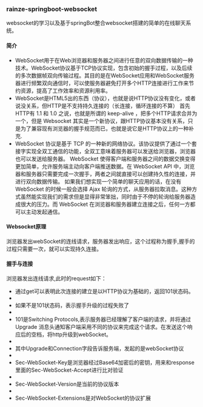 ### rainze-springboot-websocket

websocket的学习以及基于springBot整合websocket搭建的简单的在线聊天系统。

#### 简介

* WebSocket用于在Web浏览器和服务器之间进行任意的双向数据传输的一种技术。WebSocket协议基于TCP协议实现，包含初始的握手过程，以及后续的多次数据帧双向传输过程。其目的是在WebSocket应用和WebSocket服务器进行频繁双向通信时，可以使服务器避免打开多个HTTP连接进行工作来节约资源，提高了工作效率和资源利用率。
* WebSocket是HTML5出的东西（协议），也就是说HTTP协议没有变化，或者说没关系，但HTTP是不支持持久连接的（长连接，循环连接的不算）
首先HTTP有 1.1 和 1.0 之说，也就是所谓的 keep-alive ，把多个HTTP请求合并为一个，但是 Websocket 其实是一个新协议，跟HTTP协议基本没有关系，只是为了兼容现有浏览器的握手规范而已，也就是说它是HTTP协议上的一种补充.
* WebSocket 协议是基于 TCP 的一种新的网络协议。该协议提供了通过一个套接字实现全双工通信的功能，全双工意味着服务器可以发送给浏览器，浏览器也可以发送给服务器。
WebSocket 使得客户端和服务器之间的数据交换变得更加简单，允许服务端主动向客户端推送数据。在 WebSocket API 中，浏览器和服务器只需要完成一次握手，两者之间就直接可以创建持久性的连接，并进行双向数据传输。
如果我们想实现一个简单的聊天应用的话，在没有 WebSocket 的时候一般会选择 Ajax 轮询的方式，从服务器拉取消息。这种方式虽然能实现我们的需求但是显得非常笨拙，同时由于不停的轮询给服务器造成很大的压力。而 WebSocket 在浏览器和服务器建立连接之后，任何一方都可以主动发起通信。
#### Websocket原理

浏览器发出webSocket的连线请求，服务器发出响应，这个过程称为握手,握手的过程只需要一次，就可以实现持久连接。
#### 握手与连接

浏览器发出连线请求,此时的request如下：
* 通过get可以表明此次连接的建立是以HTTP协议为基础的，返回101状态码。
* 
* 如果不是101状态码，表示握手升级的过程失败了
* 
* 101是Switching Protocols,表示服务器已经理解了客户端的请求，并将通过Upgrade 消息头通知客户端采用不同的协议来完成这个请求。在发送这个响应后的空档，将http升级到webSocket。
* 
* 其中Upgrade和Connection字段告诉服务端，发起的是webSocket协议
* 
* Sec-WebSocket-Key是浏览器经过Base64加密后的密钥，用来和response里面的Sec-WebSocket-Accept进行比对验证
* 
* Sec-WebSocket-Version是当前的协议版本
* 
* Sec-WebSocket-Extensions是对WebSocket的协议扩展
